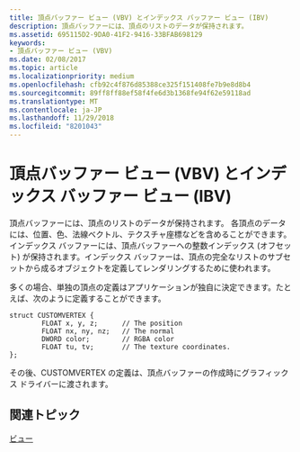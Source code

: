 ```yaml
---
title: 頂点バッファー ビュー (VBV) とインデックス バッファー ビュー (IBV)
description: 頂点バッファーには、頂点のリストのデータが保持されます。
ms.assetid: 695115D2-9DA0-41F2-9416-33BFAB698129
keywords:
- 頂点バッファー ビュー (VBV)
ms.date: 02/08/2017
ms.topic: article
ms.localizationpriority: medium
ms.openlocfilehash: cfb92c4f876d85388ce325f151408fe7b9e8d8b4
ms.sourcegitcommit: 89ff8ff88ef58f4fe6d3b1368fe94f62e59118ad
ms.translationtype: MT
ms.contentlocale: ja-JP
ms.lasthandoff: 11/29/2018
ms.locfileid: "8201043"
---
```

# <a name="vertex-buffer-view-vbv-and-index-buffer-view-ibv"></a>頂点バッファー ビュー (VBV) とインデックス バッファー ビュー (IBV)


頂点バッファーには、頂点のリストのデータが保持されます。 各頂点のデータには、位置、色、法線ベクトル、テクスチャ座標などを含めることができます。 インデックス バッファーには、頂点バッファーへの整数インデックス (オフセット) が保持されます。インデックス バッファーは、頂点の完全なリストのサブセットから成るオブジェクトを定義してレンダリングするために使われます。

多くの場合、単独の頂点の定義はアプリケーションが独自に決定できます。たとえば、次のように定義することができます。

``` syntax
struct CUSTOMVERTEX { 
        FLOAT x, y, z;      // The position
        FLOAT nx, ny, nz;   // The normal
        DWORD color;        // RGBA color
        FLOAT tu, tv;       // The texture coordinates. 
}; 
```

その後、CUSTOMVERTEX の定義は、頂点バッファーの作成時にグラフィックス ドライバーに渡されます。

## <a name="span-idrelated-topicsspanrelated-topics"></a><span id="related-topics"></span>関連トピック


[ビュー](views.md)

 

 




